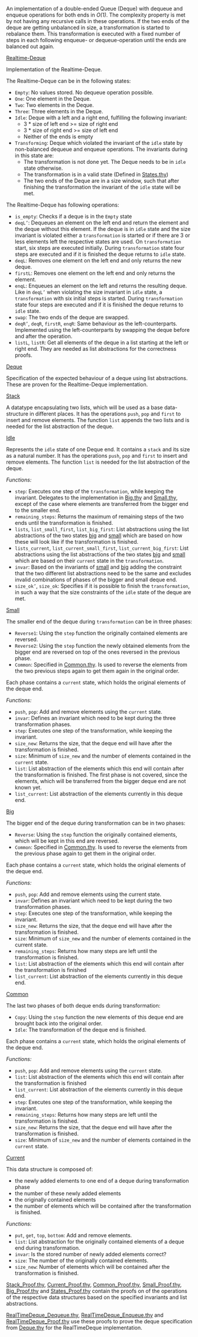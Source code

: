 An implementation of a double-ended Queue (Deque) with dequeue and enqueue operations for both ends in *O(1)*. The complexity property is met by not having any recursive calls in these operations. If the two ends of the deque are getting unbalanced in size, a transformation is started to rebalance them. This transformation is executed with a fixed number of steps in each following enqueue- or dequeue-operation until the ends are balanced out again.

[Realtime-Deque](RealTimeDeque.thy)

Implementation of the Realtime-Deque.

The Realtime-Deque can be in the following states:

* `Empty`: No values stored. No dequeue operation possible.
* `One`: One element in the Deque.
* `Two`: Two elements in the Deque.
* `Three`: Three elements in the Deque.
* `Idle`: Deque with a left and a right end, fulfilling the following invariant:
	* 3 * size of left end >= size of right end
	* 3 * size of right end >= size of left end
	* Neither of the ends is empty
* `Transforming`: Deque which violated the invariant of the `idle` state by non-balanced dequeue and enqueue operations. The invariants during in this state are:
	* The transformation is not done yet. The Deque needs to be in `idle` state otherwise.
	* The transformation is in a valid state (Defined in [States.thy](States.thy))
	* The two ends of the Deque are in a size window, such that after finishing the transformation the invariant of the `idle` state will be met. 

The Realtime-Deque has following operations:

* `is_empty`: Checks if a deque is in the `Empty` state
* `deqL’`: Dequeues an element on the left end and return the element and the deque without this element. If the deque is in `idle` state and the size invariant is violated either a `transformation` is started or if there are 3 or less elements left the respective states are used. On `transformation` start, six steps are executed initially. During `transformation` state four steps are executed and if it is finished the deque returns to `idle` state.
* `deqL`: Removes one element on the left end and only returns the new deque.
* `firstL`: Removes one element on the left end and only returns the element.
* `enqL`: Enqueues an element on the left and returns the resulting deque. Like in `deqL’` when violating the size invariant in `idle` state, a `transformation` with six initial steps is started. During `transformation` state four steps are executed and if it is finished the deque returns to `idle` state.
* `swap`: The two ends of the deque are swapped.
* `deqR’`, `deqR`, `firstR`, `enqR`: Same behaviour as the left-counterparts. Implemented using the left-counterparts by swapping the deque before and after the operation.
* `listL`, `listR`: Get all elements of the deque in a list starting at the left or right end. They are needed as list abstractions for the correctness proofs.

[Deque](Deque.thy)

Specification of the expected behaviour of a deque using list abstractions. These are proven for the Realtime-Deque implementation.

[Stack](Stack.thy)

A datatype encapsulating two lists, which will be used as a base data-structure in different places. It has the operations `push`, `pop` and `first` to insert and remove elements. The function `list` appends the two lists and is needed for the list abstraction of the deque.

[Idle](Idle.thy)

Represents the `idle` state of one Deque end. It contains a `stack` and its size as a natural number. It has the operations `push`, `pop` and `first` to insert and remove elements. The function `list` is needed for the list abstraction of the deque.

*Functions:*

* `step`: Executes one step of the `transformation`, while keeping the invariant. Delegates to the implementation in [Big.thy](Big.thy) and [Small.thy](Small.thy), except of the case where elements are transferred from the bigger end to the smaller end.
* `remaining_steps`: Returns the maximum of remaining steps of the two ends until the transformation is finished.
* `lists`, `list_small_first`, `list_big_first`: List abstractions using the list abstractions of the two states [big](Big.thy) and [small](Small.thy) which are based on how these will look like if the transformation is finished.
* `lists_current`, `list_current_small_first`, `list_current_big_first`: List abstractions using the list abstractions of the two states [big](Big.thy) and [small](Small.thy) which are based on their `current` state in the `transformation`.
* `invar`: Based on the invariants of [small](Small.thy) and [big](Big.thy) adding the constraint that the two different list abstractions need to be the same and excludes invalid combinations of phases of the bigger and small deque end.
* `size_ok’`, `size_ok`: Specifies if it is possible to finish the `transformation`, in such a way that the size constraints of the `idle` state of the deque are met.

[Small](Small.thy)

The smaller end of the deque during `transformation` can be in three phases:

* `Reverse1`: Using the `step` function the originally contained elements are reversed.
* `Reverse2`: Using the `step` function the newly obtained elements from the bigger end are reversed on top of the ones reversed in the previous phase.
* `Common`: Specified in [Common.thy](Common.thy). Is used to reverse the elements from the two previous steps again to get them again in the original order.

Each phase contains a `current` state, which holds the original elements of the deque end. 

*Functions:*

* `push`, `pop`: Add and remove elements using the `current` state.
* `invar`: Defines an invariant which need to be kept during the three transformation phases.
* `step`: Executes one step of the transformation, while keeping the invariant.
* `size_new`: Returns the size, that the deque end will have after the transformation is finished.
* `size`: Minimum of `size_new` and the number of elements contained in the `current` state.
* `list`: List abstraction of the elements which this end will contain after the transformation is finished. The first phase is not covered, since the elements, which will be transferred from the bigger deque end are not known yet.
* `list_current`: List abstraction of the elements currently in this deque end.

[Big](Big.thy)

The bigger end of the deque during transformation can be in two phases:


* `Reverse`: Using the `step` function the originally contained elements, which will be kept in this end are reversed.
* `Common`: Specified in [Common.thy](Common.thy). Is used to reverse the elements from the previous phase again to get them in the original order.

Each phase contains a `current` state, which holds the original elements of the deque end. 

*Functions:*

* `push`, `pop`: Add and remove elements using the current state.
* `invar`: Defines an invariant which need to be kept during the two transformation phases.
* `step`: Executes one step of the transformation, while keeping the invariant.
* `size_new`: Returns the size, that the deque end will have after the transformation is finished.
* `size`: Minimum of `size_new` and the number of elements contained in the current state.
* `remaining_steps`: Returns how many steps are left until the transformation is finished.
* `list`: List abstraction of the elements which this end will contain after the transformation is finished
* `list_current`: List abstraction of the elements currently in this deque end.

[Common](Common.thy)

The last two phases of both deque ends during transformation:

* `Copy`: Using the `step` function the new elements of this deque end are brought back into the original order.
* `Idle`: The transformation of the deque end is finished.

Each phase contains a `current` state, which holds the original elements of the deque end. 

*Functions:*

* `push`, `pop`: Add and remove elements using the `current` state.
* `list`: List abstraction of the elements which this end will contain after the transformation is finished
* `list_current`: List abstraction of the elements currently in this deque end.
* `step`: Executes one step of the transformation, while keeping the invariant.
* `remaining_steps`: Returns how many steps are left until the transformation is finished.
* `size_new`: Returns the size, that the deque end will have after the transformation is finished.
* `size`: Minimum of `size_new` and the number of elements contained in the `current` state.

[Current](Current.thy)

This data structure is composed of:

 * the newly added elements to one end of a deque during transformation phase
 * the number of these newly added elements 
 * the originally contained elements
 * the number of elements which will be contained after the transformation is finished.

*Functions:*

* `put`, `get`, `top`, `bottom`: Add and remove elements.
* `list`: List abstraction for the originally contained elements of a deque end during transformation.
* `invar`: Is the stored number of newly added elements correct?
* `size`: The number of the originally contained elements.
* `size_new`: Number of elements which will be contained after the transformation is finished.

[Stack_Proof.thy](Stack_Proof.thy), [Current_Proof.thy](Current_Proof.thy), [Common_Proof.thy](Common_Proof.thy), [Small_Proof.thy](Small_Proof.thy), [Big_Proof.thy](Big_Proof.thy) and [States_Proof.thy](States_Proof.thy) contain the proofs on of the operations of the respective data structures based on the specified invariants and list abstractions.

[RealTimeDeque_Dequeue.thy](RealTimeDeque_Dequeue.thy), [RealTimeDeque_Enqueue.thy](RealTimeDeque_Enqueue.thy) and [RealTimeDeque_Proof.thy](RealTimeDeque_Proof.thy) use these proofs to prove the deque specification from [Deque.thy](Deque.thy) for the RealTimeDeque implementation.




